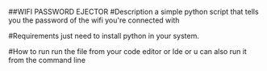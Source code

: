 ##WIFI PASSWORD EJECTOR
#Description
a simple python script that tells you the password of the wifi you're connected with

#Requirements
just need to install python in your system.

#How to run
run the file from your code editor or Ide or u can also run it from the command line
